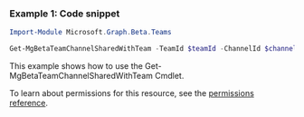 ### Example 1: Code snippet

```powershellImport-Module Microsoft.Graph.Beta.Teams

Get-MgBetaTeamChannelSharedWithTeam -TeamId $teamId -ChannelId $channelId -SharedWithChannelTeamInfoId $sharedWithChannelTeamInfoId
```
This example shows how to use the Get-MgBetaTeamChannelSharedWithTeam Cmdlet.
To learn about permissions for this resource, see the [permissions reference](/graph/permissions-reference).

